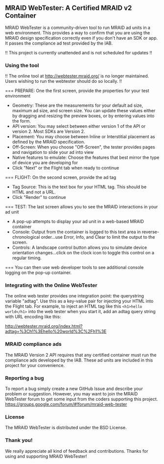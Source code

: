 ## MRAID WebTester: A Certified MRAID v2 Container
MRAID WebTester is a community-driven tool to run MRAID ad units in a web environment. This provides a way to confirm that you are using the MRAID design specification correctly even if you don't have an SDK or app. It passes the compliance ad test provided by the IAB.

!! This project is currently unattended and is not scheduled for updates !!

### Using the tool

!! The online tool at http://webtester.mraid.org/ is no longer maintained. Users wishing to run the webtester should do so locally. !!

===
PREPARE: One the first screen, provide the properties for your test environment

* Geometry: These are the measurements for your default ad size, maximum ad size, and screen size. You can update these values either by dragging and resizing the preview boxes, or by entering values into the form.
* API version: You may select between either version 1 of the API or version 2. Most SDKs are Version 2.
* Placement: You may choose between Inline or Interstitial placement as defined by the MRAID specification.
* Off-Screen: When you choose "Off-Screen", the tester provides pages and navigation to slide your ad into view
* Native features to emulate: Choose the features that best mirror the type of device you are developing for
* Click "Next" or the Flight tab when ready to continue

===
FLIGHT: On the second screen, provide the ad tag

* Tag Source: This is the text box for your HTML tag. This should be HTML and not a URL.
* Click "Render" to continue

===
TEST: The last screen allows you to see the MRAID interactions in your ad unit

* A pop-up attempts to display your ad unit in a web-based MRAID container
* Console: Output from the container is logged to this text area in reverse-chronological order...use Error, Info, and Clear to limit the output to the screen.
* Controls: A landscape control button allows you to simulate device orientation changes...click on the clock icon to toggle this control on a regular timing.

===
You can then use web developer tools to see additional console logging on the pop-up container.


### Integrating with the Online WebTester

The online web tester provides one integration point: the querystring variable "adtag". Use this as a key-value pair for injecting your HTML into the Flight tab. For example, to inject an HTML tag like this 
 ```<h1>hello world</h1>```
into the web tester when you start it, add an adtag query string with URL encoding like this:
 
 http://webtester.mraid.org/index.html?adtag=%3Ch1%3Ehello%20world%3C%2Fh1%3E


### MRAID compliance ads

The MRAID Version 2 API requires that any certified container must run the compliance ads developed by the IAB. These ad units are included in this project for your convenience.


### Reporting a bug

To report a bug simply create a new GitHub Issue and describe your problem or suggestion. However, you may want to join the MRAID WebTester forum to get some input from the coders supporting this project. https://groups.google.com/forum/#!forum/mraid-web-tester

### License

The MRAID WebTester is distributed under the BSD License.

### Thank you!

We really appreciate all kind of feedback and contributions. Thanks for using and supporting MRAID WebTester!
